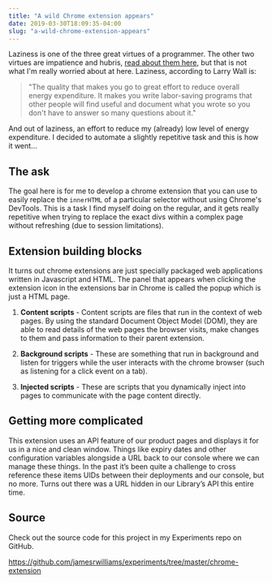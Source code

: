 ```yaml
---
title: "A wild Chrome extension appears"
date: 2019-03-30T18:09:35-04:00
slug: "a-wild-chrome-extension-appears"
---
```


Laziness is one of the three great virtues of a programmer. The other two virtues are impatience and hubris, [read about them here](http://threevirtues.com/), but that is not what I'm really worried about at here. Laziness, according to Larry Wall is:

> "The quality that makes you go to great effort to reduce overall energy expenditure. It makes you write labor-saving programs that other people will find useful and document what you wrote so you don't have to answer so many questions about it."

And out of laziness, an effort to reduce my (already) low level of energy expenditure. I decided to automate a slightly repetitive task and this is how it went...

## The ask

The goal here is for me to develop a chrome extension that you can use to easily replace the `innerHTML` of a particular selector without using Chrome's DevTools. This is a task I find myself doing on the regular, and it gets really repetitive when trying to replace the exact divs within a complex page without refreshing (due to session limitations).

## Extension building blocks

It turns out chrome extensions are just specially packaged web applications written in Javascript and HTML. The panel that appears when clicking the extension icon in the extensions bar in Chrome is called the popup which is just a HTML page.

1. **Content scripts** - Content scripts are files that run in the context of web pages. By using the standard Document Object Model (DOM), they are able to read details of the web pages the browser visits, make changes to them and pass information to their parent extension.

2. **Background scripts** - These are something that run in background and listen for triggers while the user interacts with the chrome browser (such as listening for a click event on a tab).
3. **Injected scripts** - These are scripts that you dynamically inject into pages to communicate with the page content directly.

## Getting more complicated

This extension uses an API feature of our product pages and displays it for us in a nice and clean window. Things like expiry dates and other configuration variables alongside a URL back to our console where we can manage these things. In the past it’s been quite a challenge to cross reference these items UIDs between their deployments and our console, but no more. Turns out there was a URL hidden in our Library’s API this entire time.

## Source

Check out the source code for this project in my Experiments repo on GitHub.

https://github.com/jamesrwilliams/experiments/tree/master/chrome-extension
